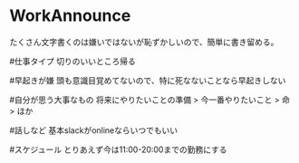 # WorkAnnounce
たくさん文字書くのは嫌いではないが恥ずかしいので、簡単に書き留める。

#仕事タイプ
切りのいいところ帰る

#早起きが嫌
頭も意識目覚めてないので、特に死なないことなら早起きしない

#自分が思う大事なもの
将来にやりたいことの準備 > 今一番やりたいこと > 命 > ほか

#話しなど
基本slackがonlineならいつでもいい

#スケジュール
とりあえず今は11:00-20:00までの勤務にする
